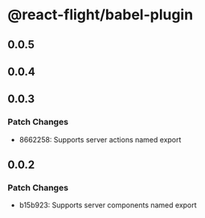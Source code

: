 # @react-flight/babel-plugin

## 0.0.5

## 0.0.4

## 0.0.3

### Patch Changes

- 8662258: Supports server actions named export

## 0.0.2

### Patch Changes

- b15b923: Supports server components named export
